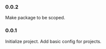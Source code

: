 ### 0.0.2
Make package to be scoped.

### 0.0.1
Initialize project. Add basic config for projects. 

